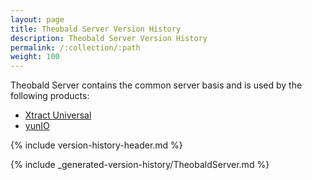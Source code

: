 ```yaml
---
layout: page
title: Theobald Server Version History
description: Theobald Server Version History
permalink: /:collection/:path
weight: 100
---
```


Theobald Server contains the common server basis and is used by the following products:
* [Xtract Universal](./xtract-universal-version-history)
* [yunIO](./yunio-version-history)

{% include version-history-header.md %}

{% include _generated-version-history/TheobaldServer.md %}
